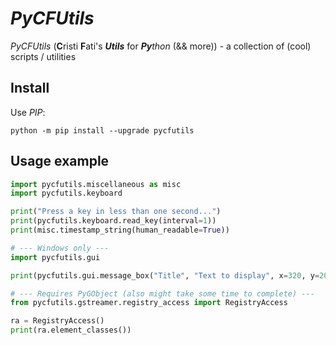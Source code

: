 # *PyCFUtils*

*PyCFUtils* (**C**risti **F**ati's ***Utils*** for ***Py**thon* (&& more)) - a collection of (cool) scripts / utilities


## Install

Use *PIP*:

```shell
python -m pip install --upgrade pycfutils
```


## Usage example

```python
import pycfutils.miscellaneous as misc
import pycfutils.keyboard

print("Press a key in less than one second...")
print(pycfutils.keyboard.read_key(interval=1))
print(misc.timestamp_string(human_readable=True))

# --- Windows only ---
import pycfutils.gui

print(pycfutils.gui.message_box("Title", "Text to display", x=320, y=200))

# --- Requires PyGObject (also might take some time to complete) ---
from pycfutils.gstreamer.registry_access import RegistryAccess

ra = RegistryAccess()
print(ra.element_classes())
```

